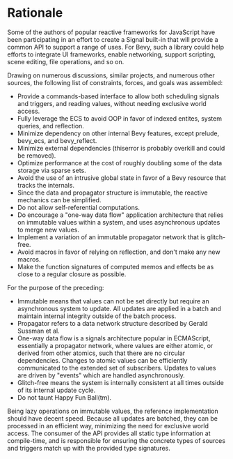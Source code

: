 # Rationale

Some of the authors of popular reactive frameworks for JavaScript have been participating in an
effort to create a Signal built-in that will provide a common API to support a range of uses.
For Bevy, such a library could help efforts to integrate UI frameworks, enable networking, support
scripting, scene editing, file operations, and so on.

Drawing on numerous discussions, similar projects, and numerous other sources, the following list
of constraints, forces, and goals was assembled:

- Provide a commands-based interface to allow both scheduling signals and triggers, and reading
  values, without needing exclusive world access.
- Fully leverage the ECS to avoid OOP in favor of indexed entites, system queries, and reflection.
- Minimize dependency on other internal Bevy features, except prelude, bevy_ecs, and bevy_reflect.
- Minimize external dependencies (thiserror is probably overkill and could be removed).
- Optimize performance at the cost of roughly doubling some of the data storage via sparse sets.
- Avoid the use of an intrusive global state in favor of a Bevy resource that tracks the internals.
- Since the data and propagator structure is immutable, the reactive mechanics can be simplified.
- Do not allow self-referential computations.
- Do encourage a "one-way data flow" application architecture that relies on immutable values
  within a system, and uses asynchronous updates to merge new values.
- Implement a variation of an immutable propagator network that is glitch-free.
- Avoid macros in favor of relying on reflection, and don't make any new macros.
- Make the function signatures of computed memos and effects be as close to a regular closure as
  possible.

For the purpose of the preceding:

- Immutable means that values can not be set directly but require an asynchronous system to update.
  All updates are applied in a batch and maintain internal integrity outside of the batch process.
- Propagator refers to a data network structure described by Gerald Sussman et al.
- One-way data flow is a signals architecture popular in ECMAScript, essentially a propagator
  network, where values are either atomic, or derived from other atomics, such that there are no
  circular dependencies. Changes to atomic values can be efficiently communicated to the extended
  set of subscribers. Updates to values are driven by "events" which are handled asynchronously.
- Glitch-free means the system is internally consistent at all times outside of its
  internal update cycle.
- Do not taunt Happy Fun Ball(tm).

Being lazy operations on immutable values, the reference implementation should have decent speed.
Because all updates are batched, they can be processed in an efficient way, minimizing the need for
exclusive world access. The consumer of the API provides all static type information at
compile-time, and is responsible for ensuring the concrete types of sources and triggers match up
with the provided type signatures.
